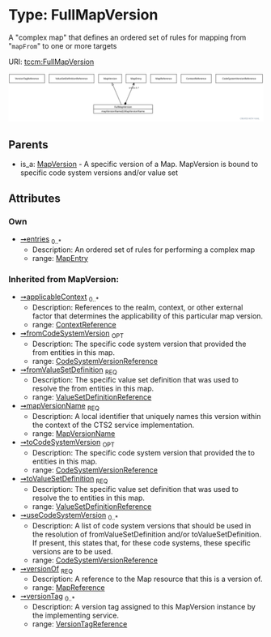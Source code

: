 
# Type: FullMapVersion


A "complex map" that defines an ordered set of rules for mapping from "`mapFrom`" to one or more targets

URI: [tccm:FullMapVersion](https://hotecosystem.org/tccm/FullMapVersion)


![img](images/FullMapVersion.svg)

## Parents

 *  is_a: [MapVersion](MapVersion.md) - A specific version of a Map. MapVersion is bound to specific code system versions and/or value set

## Attributes


### Own

 * [➞entries](fullMapVersion__entries.md)  <sub>0..*</sub>
    * Description: An ordered set of rules for performing a complex map
    * range: [MapEntry](MapEntry.md)

### Inherited from MapVersion:

 * [➞applicableContext](mapVersion__applicableContext.md)  <sub>0..*</sub>
    * Description: References to the realm, context, or other external factor that determines the applicability of this
particular map version.
    * range: [ContextReference](ContextReference.md)
 * [➞fromCodeSystemVersion](mapVersion__fromCodeSystemVersion.md)  <sub>OPT</sub>
    * Description: The specific code system version that provided the from entities in this map.
    * range: [CodeSystemVersionReference](CodeSystemVersionReference.md)
 * [➞fromValueSetDefinition](mapVersion__fromValueSetDefinition.md)  <sub>REQ</sub>
    * Description: The specific value set definition that was used to resolve the from entities in this map.
    * range: [ValueSetDefinitionReference](ValueSetDefinitionReference.md)
 * [➞mapVersionName](mapVersion__mapVersionName.md)  <sub>REQ</sub>
    * Description: A local identifier that uniquely names this version within the context of the CTS2 service implementation.
    * range: [MapVersionName](types/MapVersionName.md)
 * [➞toCodeSystemVersion](mapVersion__toCodeSystemVersion.md)  <sub>OPT</sub>
    * Description: The specific code system version that provided the to entities in this map.
    * range: [CodeSystemVersionReference](CodeSystemVersionReference.md)
 * [➞toValueSetDefinition](mapVersion__toValueSetDefinition.md)  <sub>REQ</sub>
    * Description: The specific value set definition that was used to resolve the to entities in this map.
    * range: [ValueSetDefinitionReference](ValueSetDefinitionReference.md)
 * [➞useCodeSystemVersion](mapVersion__useCodeSystemVersion.md)  <sub>0..*</sub>
    * Description: A list of code system versions that should be used in the resolution of fromValueSetDefinition and/or
toValueSetDefinition. If present, this states that, for these code systems, these specific versions are to be
used.
    * range: [CodeSystemVersionReference](CodeSystemVersionReference.md)
 * [➞versionOf](mapVersion__versionOf.md)  <sub>REQ</sub>
    * Description: A reference to the Map resource that this is a version of.
    * range: [MapReference](MapReference.md)
 * [➞versionTag](mapVersion__versionTag.md)  <sub>0..*</sub>
    * Description: A version tag assigned to this MapVersion instance by the implementing service.
    * range: [VersionTagReference](VersionTagReference.md)
